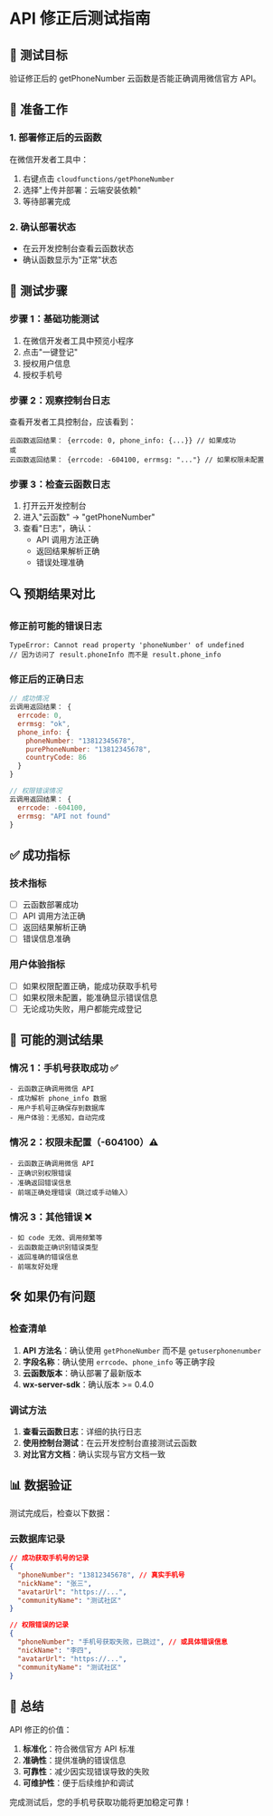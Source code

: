 # API 修正后测试指南

## 🎯 测试目标
验证修正后的 getPhoneNumber 云函数是否能正确调用微信官方 API。

## 🔧 准备工作

### 1. 部署修正后的云函数
在微信开发者工具中：
1. 右键点击 `cloudfunctions/getPhoneNumber`
2. 选择"上传并部署：云端安装依赖"
3. 等待部署完成

### 2. 确认部署状态
- 在云开发控制台查看云函数状态
- 确认函数显示为"正常"状态

## 📱 测试步骤

### 步骤 1：基础功能测试
1. 在微信开发者工具中预览小程序
2. 点击"一键登记"
3. 授权用户信息
4. 授权手机号

### 步骤 2：观察控制台日志
查看开发者工具控制台，应该看到：
```
云函数返回结果： {errcode: 0, phone_info: {...}} // 如果成功
或
云函数返回结果： {errcode: -604100, errmsg: "..."} // 如果权限未配置
```

### 步骤 3：检查云函数日志
1. 打开云开发控制台
2. 进入"云函数" → "getPhoneNumber"
3. 查看"日志"，确认：
   - API 调用方法正确
   - 返回结果解析正确
   - 错误处理准确

## 🔍 预期结果对比

### 修正前可能的错误日志
```
TypeError: Cannot read property 'phoneNumber' of undefined
// 因为访问了 result.phoneInfo 而不是 result.phone_info
```

### 修正后的正确日志
```javascript
// 成功情况
云调用返回结果： {
  errcode: 0,
  errmsg: "ok", 
  phone_info: {
    phoneNumber: "13812345678",
    purePhoneNumber: "13812345678",
    countryCode: 86
  }
}

// 权限错误情况
云调用返回结果： {
  errcode: -604100,
  errmsg: "API not found"
}
```

## ✅ 成功指标

### 技术指标
- [ ] 云函数部署成功
- [ ] API 调用方法正确
- [ ] 返回结果解析正确
- [ ] 错误信息准确

### 用户体验指标
- [ ] 如果权限配置正确，能成功获取手机号
- [ ] 如果权限未配置，能准确显示错误信息
- [ ] 无论成功失败，用户都能完成登记

## 🚀 可能的测试结果

### 情况 1：手机号获取成功 ✅
```
- 云函数正确调用微信 API
- 成功解析 phone_info 数据
- 用户手机号正确保存到数据库
- 用户体验：无感知，自动完成
```

### 情况 2：权限未配置（-604100）⚠️
```
- 云函数正确调用微信 API
- 正确识别权限错误
- 准确返回错误信息
- 前端正确处理错误（跳过或手动输入）
```

### 情况 3：其他错误 ❌
```
- 如 code 无效、调用频繁等
- 云函数能正确识别错误类型
- 返回准确的错误信息
- 前端友好处理
```

## 🛠️ 如果仍有问题

### 检查清单
1. **API 方法名**：确认使用 `getPhoneNumber` 而不是 `getuserphonenumber`
2. **字段名称**：确认使用 `errcode`、`phone_info` 等正确字段
3. **云函数版本**：确认部署了最新版本
4. **wx-server-sdk**：确认版本 >= 0.4.0

### 调试方法
1. **查看云函数日志**：详细的执行日志
2. **使用控制台测试**：在云开发控制台直接测试云函数
3. **对比官方文档**：确认实现与官方文档一致

## 📊 数据验证

测试完成后，检查以下数据：

### 云数据库记录
```json
// 成功获取手机号的记录
{
  "phoneNumber": "13812345678", // 真实手机号
  "nickName": "张三",
  "avatarUrl": "https://...",
  "communityName": "测试社区"
}

// 权限错误的记录  
{
  "phoneNumber": "手机号获取失败，已跳过", // 或具体错误信息
  "nickName": "李四", 
  "avatarUrl": "https://...",
  "communityName": "测试社区"
}
```

## 🎉 总结

API 修正的价值：
1. **标准化**：符合微信官方 API 标准
2. **准确性**：提供准确的错误信息
3. **可靠性**：减少因实现错误导致的失败
4. **可维护性**：便于后续维护和调试

完成测试后，您的手机号获取功能将更加稳定可靠！
